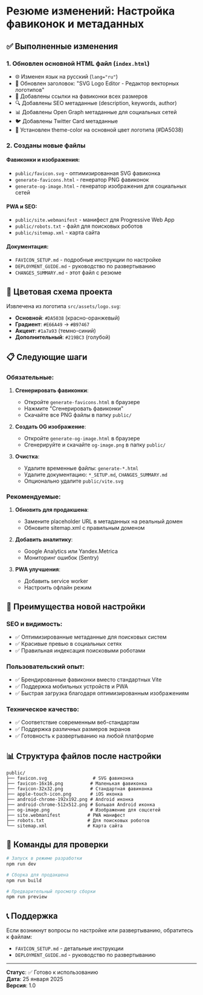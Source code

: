 # Резюме изменений: Настройка фавиконок и метаданных

## ✅ Выполненные изменения

### 1. Обновлен основной HTML файл (`index.html`)
- 🌐 Изменен язык на русский (`lang="ru"`)
- 🎯 Обновлен заголовок: "SVG Logo Editor - Редактор векторных логотипов"
- 📱 Добавлены ссылки на фавиконки всех размеров
- 🔍 Добавлены SEO метаданные (description, keywords, author)
- 📊 Добавлены Open Graph метаданные для социальных сетей
- 🐦 Добавлены Twitter Card метаданные
- 🎨 Установлен theme-color на основной цвет логотипа (#DA5038)

### 2. Созданы новые файлы

#### Фавиконки и изображения:
- `public/favicon.svg` - оптимизированная SVG фавиконка
- `generate-favicons.html` - генератор PNG фавиконок
- `generate-og-image.html` - генератор изображения для социальных сетей

#### PWA и SEO:
- `public/site.webmanifest` - манифест для Progressive Web App
- `public/robots.txt` - файл для поисковых роботов
- `public/sitemap.xml` - карта сайта

#### Документация:
- `FAVICON_SETUP.md` - подробные инструкции по настройке
- `DEPLOYMENT_GUIDE.md` - руководство по развертыванию
- `CHANGES_SUMMARY.md` - этот файл с резюме

## 🎨 Цветовая схема проекта

Извлечена из логотипа `src/assets/logo.svg`:
- **Основной**: `#DA5038` (красно-оранжевый)
- **Градиент**: `#E66A49` → `#B97467`
- **Акцент**: `#1a7a93` (темно-синий)
- **Дополнительный**: `#219BC3` (голубой)

## 📋 Следующие шаги

### Обязательные:
1. **Сгенерировать фавиконки**:
   - Откройте `generate-favicons.html` в браузере
   - Нажмите "Сгенерировать фавиконки"
   - Скачайте все PNG файлы в папку `public/`

2. **Создать OG изображение**:
   - Откройте `generate-og-image.html` в браузере
   - Сгенерируйте и скачайте `og-image.png` в папку `public/`

3. **Очистка**:
   - Удалите временные файлы: `generate-*.html`
   - Удалите документацию: `*_SETUP.md`, `CHANGES_SUMMARY.md`
   - Опционально удалите `public/vite.svg`

### Рекомендуемые:
1. **Обновить для продакшена**:
   - Замените placeholder URL в метаданных на реальный домен
   - Обновите sitemap.xml с правильным доменом

2. **Добавить аналитику**:
   - Google Analytics или Yandex.Metrica
   - Мониторинг ошибок (Sentry)

3. **PWA улучшения**:
   - Добавить service worker
   - Настроить офлайн режим

## 🚀 Преимущества новой настройки

### SEO и видимость:
- ✅ Оптимизированные метаданные для поисковых систем
- ✅ Красивые превью в социальных сетях
- ✅ Правильная индексация поисковыми роботами

### Пользовательский опыт:
- ✅ Брендированные фавиконки вместо стандартных Vite
- ✅ Поддержка мобильных устройств и PWA
- ✅ Быстрая загрузка благодаря оптимизированным изображениям

### Техническое качество:
- ✅ Соответствие современным веб-стандартам
- ✅ Поддержка различных размеров экранов
- ✅ Готовность к развертыванию на любой платформе

## 📊 Структура файлов после настройки

```
public/
├── favicon.svg                 # SVG фавиконка
├── favicon-16x16.png          # Маленькая фавиконка
├── favicon-32x32.png          # Стандартная фавиконка
├── apple-touch-icon.png       # iOS иконка
├── android-chrome-192x192.png # Android иконка
├── android-chrome-512x512.png # Большая Android иконка
├── og-image.png               # Изображение для соцсетей
├── site.webmanifest          # PWA манифест
├── robots.txt                # Для поисковых роботов
└── sitemap.xml               # Карта сайта
```

## 🔧 Команды для проверки

```bash
# Запуск в режиме разработки
npm run dev

# Сборка для продакшена
npm run build

# Предварительный просмотр сборки
npm run preview
```

## 📞 Поддержка

Если возникнут вопросы по настройке или развертыванию, обратитесь к файлам:
- `FAVICON_SETUP.md` - детальные инструкции
- `DEPLOYMENT_GUIDE.md` - руководство по развертыванию

---

**Статус**: ✅ Готово к использованию  
**Дата**: 25 января 2025  
**Версия**: 1.0
